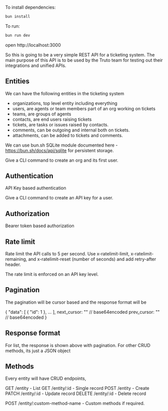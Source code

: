 To install dependencies:
```sh
bun install
```

To run:
```sh
bun run dev
```

open http://localhost:3000

So this is going to be a very simple REST API for a ticketing system. The main purpose of this API is to be used by the Truto team for testing out their integrations and unified APIs.

## Entities

We can have the following entities in the ticketing system

- organizations, top level entity including everything
- users, are agents or team members part of an org working on tickets
- teams, are groups of agents
- contacts, are end users raising tickets
- tickets, are tasks or issues raised by contacts. 
- comments, can be outgoing and internal both on tickets.
- attachments, can be added to tickets and comments.

We can use bun.sh SQLite module documented here - https://bun.sh/docs/api/sqlite for persistent storage.

Give a CLI command to create an org and its first user.

## Authentication

API Key based authentication

Give a CLI command to create an API key for a user.

## Authorization

Bearer token based authorization

## Rate limit

Rate limit the API calls to 5 per second. Use x-ratelimit-limit, x-ratelimit-remaining, and x-ratelimit-reset (number of seconds) and add retry-after header.

The rate limit is enforced on an API key level.

## Pagination

The pagination will be cursor based and the response format will be 

{
    "data": [
        {
            "id": 1
        },
        ...
    ],
    next_cursor: "" // base64encoded
    prev_cursor: "" // base64encoded
}

## Response format

For list, the response is shown above with pagination. For other CRUD methods, its just a JSON object

## Methods

Every entity will have CRUD endpoints,

GET /entity - List
GET /entity/:id - Single record
POST /entity - Create
PATCH /entity/:id - Update record
DELETE /entity/:id - Delete record

POST /entity/:custom-method-name - Custom methods if required.

